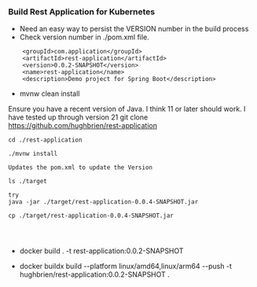 ### Build Rest Application for Kubernetes 
- Need an easy way to persist the VERSION number in the build process
- Check version number in ./pom.xml file.
```
	<groupId>com.application</groupId>
	<artifactId>rest-application</artifactId>
	<version>0.0.2-SNAPSHOT</version>
	<name>rest-application</name>
	<description>Demo project for Spring Boot</description>
```
- mvnw clean install

Ensure you have a recent version of Java.  I think 11 or later should work.  I have tested up through version 21
git clone  https://github.com/hughbrien/rest-application
```
cd ./rest-application

./mvnw install

Updates the pom.xml to update the Version

ls ./target

try
java -jar ./target/rest-application-0.0.4-SNAPSHOT.jar

cp ./target/rest-application-0.0.4-SNAPSHOT.jar




```


- docker build . -t rest-application:0.0.2-SNAPSHOT

- docker buildx build --platform linux/amd64,linux/arm64 --push -t hughbrien/rest-application:0.0.2-SNAPSHOT .

